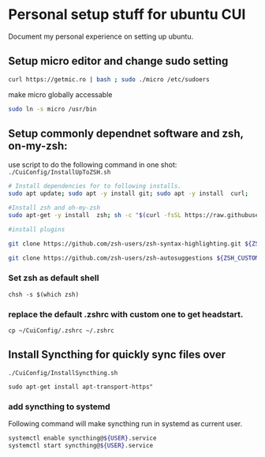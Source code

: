 # Personal setup stuff for ubuntu CUI

Document my personal experience on setting up ubuntu.

## Setup micro editor and change sudo setting

```zsh
curl https://getmic.ro | bash ; sudo ./micro /etc/sudoers
```
make micro globally accessable

```zsh
sudo ln -s micro /usr/bin
```

## Setup commonly dependnet software and zsh, on-my-zsh:

use script to do the following command in one shot:
`./CuiConfig/InstallUpToZSH.sh`

```bash
# Install dependencies for to following installs. 
sudo apt update; sudo apt -y install git; sudo apt -y install  curl;

#Install zsh and oh-my-zsh
sudo apt-get -y install  zsh; sh -c "$(curl -fsSL https://raw.githubusercontent.com/ohmyzsh/ohmyzsh/master/tools/install.sh)" "" --unattended;

#install plugins

git clone https://github.com/zsh-users/zsh-syntax-highlighting.git ${ZSH_CUSTOM:-~/.oh-my-zsh/custom}/plugins/zsh-syntax-highlighting

git clone https://github.com/zsh-users/zsh-autosuggestions ${ZSH_CUSTOM:-~/.oh-my-zsh/custom}/plugins/zsh-autosuggestions

```

### Set zsh as default shell 

`chsh -s $(which zsh)`

### replace the default .zshrc with custom one to get headstart. 

`cp ~/CuiConfig/.zshrc ~/.zshrc`

## Install Syncthing for quickly sync files over

`./CuiConfig/InstallSyncthing.sh`

`sudo apt-get install apt-transport-https"`

### add syncthing to systemd

Following command will make syncthing run in systemd as current user.
```bash
systemctl enable syncthing@${USER}.service
systemctl start syncthing@${USER}.service
```
